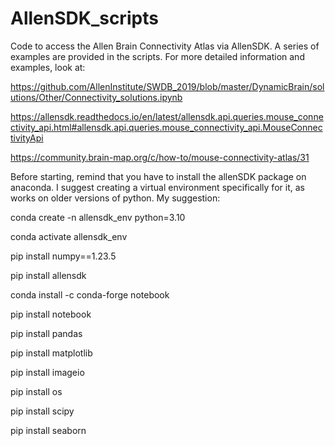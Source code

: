# AllenSDK_scripts

Code to access the Allen Brain Connectivity Atlas via AllenSDK.
A series of examples are provided in the scripts.
For more detailed information and examples, look at: 

https://github.com/AllenInstitute/SWDB_2019/blob/master/DynamicBrain/solutions/Other/Connectivity_solutions.ipynb

https://allensdk.readthedocs.io/en/latest/allensdk.api.queries.mouse_connectivity_api.html#allensdk.api.queries.mouse_connectivity_api.MouseConnectivityApi

https://community.brain-map.org/c/how-to/mouse-connectivity-atlas/31

Before starting, remind that you have to install the allenSDK package on anaconda. I suggest creating a virtual environment specifically for it, as works on older versions of python.
My suggestion:

conda create -n allensdk_env python=3.10

conda activate allensdk_env

pip install numpy==1.23.5

pip install allensdk

conda install -c conda-forge notebook

pip install notebook

pip install pandas

pip install matplotlib

pip install imageio

pip install os

pip install scipy

pip install seaborn
